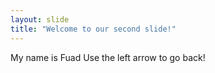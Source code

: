 ```yaml
---
layout: slide
title: "Welcome to our second slide!"
---
```

My name is Fuad
Use the left arrow to go back!
